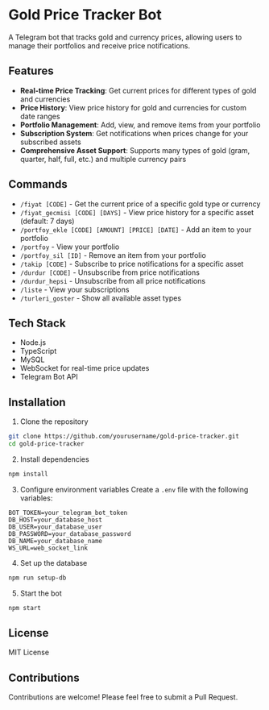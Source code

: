 # Gold Price Tracker Bot

A Telegram bot that tracks gold and currency prices, allowing users to manage their portfolios and receive price notifications.

## Features

- **Real-time Price Tracking**: Get current prices for different types of gold and currencies
- **Price History**: View price history for gold and currencies for custom date ranges
- **Portfolio Management**: Add, view, and remove items from your portfolio
- **Subscription System**: Get notifications when prices change for your subscribed assets
- **Comprehensive Asset Support**: Supports many types of gold (gram, quarter, half, full, etc.) and multiple currency pairs

## Commands

- `/fiyat [CODE]` - Get the current price of a specific gold type or currency
- `/fiyat_gecmisi [CODE] [DAYS]` - View price history for a specific asset (default: 7 days)
- `/portfoy_ekle [CODE] [AMOUNT] [PRICE] [DATE]` - Add an item to your portfolio
- `/portfoy` - View your portfolio
- `/portfoy_sil [ID]` - Remove an item from your portfolio
- `/takip [CODE]` - Subscribe to price notifications for a specific asset
- `/durdur [CODE]` - Unsubscribe from price notifications
- `/durdur_hepsi` - Unsubscribe from all price notifications
- `/liste` - View your subscriptions
- `/turleri_goster` - Show all available asset types

## Tech Stack

- Node.js
- TypeScript
- MySQL
- WebSocket for real-time price updates
- Telegram Bot API

## Installation

1. Clone the repository
```bash
git clone https://github.com/yourusername/gold-price-tracker.git
cd gold-price-tracker
```

2. Install dependencies
```bash
npm install
```

3. Configure environment variables
Create a `.env` file with the following variables:
```
BOT_TOKEN=your_telegram_bot_token
DB_HOST=your_database_host
DB_USER=your_database_user
DB_PASSWORD=your_database_password
DB_NAME=your_database_name
WS_URL=web_socket_link
```

4. Set up the database
```bash
npm run setup-db
```

5. Start the bot
```bash
npm start
```

## License

MIT License

## Contributions

Contributions are welcome! Please feel free to submit a Pull Request. 